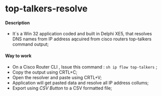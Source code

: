 # top-talkers-resolve

#### Description
- It´s a Win 32 application coded and built in Delphi XE5, that resolves DNS names from IP address aqcuired from cisco  routers top-talkers command output;

#### Way to work

- On a Cisco Router CLI , Issue this command : `sh ip flow top-talkers` ;
- Copy the output using CRTL+C;
- Open the resolver and paste using CRTL+V;
- Application will get pasted data and resolve all IP address collums;
- Export using *CSV Button* to a CSV formatted file;


